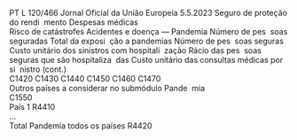 PT  L 120/466 Jornal Oficial da União Europeia 5.5.2023
 Seguro de proteção do rendi ­
mento  Despesas médicas  
Risco de catástrofes Acidentes e doença — Pandemia  Número de pes ­
soas seguradas  Total da exposi ­
ção a pandemias  Número de pes ­
soas seguras  Custo unitário 
dos sinistros 
com hospitali ­
zação  Rácio das pes ­
soas seguras que 
são hospitaliza ­
das  Custo unitário 
das consultas 
médicas por si ­
nistro  (cont.)  
C1420  C1430  C1440  C1450  C1460  C1470  
Outros países a considerar no submódulo Pande ­
mia  
C1550  
País 1  R4410  
…  
Total Pandemia todos os países  R4420